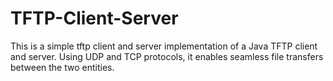 # TFTP-Client-Server

This is a simple tftp client and server implementation  of a Java TFTP client and server. Using UDP and TCP protocols, it enables seamless file transfers between the two entities. 
